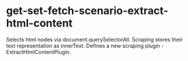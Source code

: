 # get-set-fetch-scenario-extract-html-content

Selects html nodes via document.querySelectorAll. Scraping stores their text representation as innerText.
Defines a new scraping plugin - ExtractHtmlContentPlugin.